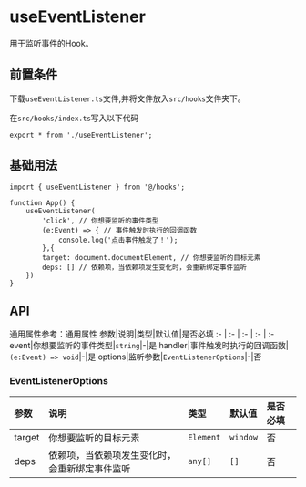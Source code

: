 # useEventListener
用于监听事件的Hook。

## 前置条件
下载`useEventListener.ts`文件,并将文件放入`src/hooks`文件夹下。

在`src/hooks/index.ts`写入以下代码
```tsx
export * from './useEventListener';
```

## 基础用法
```tsx
import { useEventListener } from '@/hooks';

function App() {
    useEventListener(
        'click', // 你想要监听的事件类型
        (e:Event) => { // 事件触发时执行的回调函数
            console.log('点击事件触发了！');
        },{
        target: document.documentElement, // 你想要监听的目标元素
        deps: [] // 依赖项，当依赖项发生变化时，会重新绑定事件监听
    })
}
```

## API
通用属性参考：通用属性
参数|说明|类型|默认值|是否必填
:- | :- | :- | :- | :-
event|你想要监听的事件类型|<code>string</code>|-|是
handler|事件触发时执行的回调函数|<code>(e:Event) => void</code>|-|是
options|监听参数|<code>EventListenerOptions</code>|-|否

### EventListenerOptions
参数|说明|类型|默认值|是否必填
:- | :- | :- | :- | :-
target|你想要监听的目标元素|<code>Element</code>|<code>window</code>|否
deps|依赖项，当依赖项发生变化时，会重新绑定事件监听|<code>any[]</code>|<code>[]</code>|否
